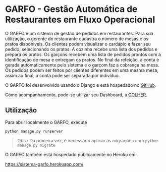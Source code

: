 # GARFO - Gestão Automática de Restaurantes em Fluxo Operacional

O GARFO é um sistema de gestão de pedidos em restaurantes. Para sua utilização, o gerente do
restaurante cadastra o número de mesas e os pratos disponíveis. Os clientes podem
visualizar o cardápio e fazer seu pedido, selecionando os pratos. A cozinha recebe
uma lista dos pedidos e prepara os pratos. Os garçons recebem uma lista de pedidos
prontos com a identificação de mesa e entregam os pratos. No final da refeição, a
conta é gerada automaticamente pelo sistema e o garçom faz a cobrança na mesa.
Os pedidos podem ser feitos por clientes diferentes em uma mesma mesa, assim ao
final, a conta pode ser separada por indivíduo.

O GARFO foi desenvolvido usando o Django e está hospedado no [GitHub](https://github.com/Henrique-BO/GARFO).

Como acompanhamento, pode-se utilizar seu Dashboard, a [COLHER](https://github.com/Henrique-BO/COLHER).

## Utilização

Para abrir localmente o GARFO, execute

`python manage.py runserver`

> Obs.: Da primeira vez, é necessário aplicar as migrações com `python manage.py migrate`

O GARFO também está hospedado publicamente no Heroku em

https://sistema-garfo.herokuapp.com/
